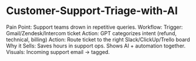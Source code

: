 # Customer-Support-Triage-with-AI
Pain Point: Support teams drown in repetitive queries.  Workflow:  Trigger: Gmail/Zendesk/Intercom ticket  Action: GPT categorizes intent (refund, technical, billing)  Action: Route ticket to the right Slack/ClickUp/Trello board  Why it Sells: Saves hours in support ops. Shows AI + automation together.  Visuals: Incoming support email → tagged.
